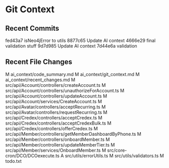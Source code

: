# Git Context
## Recent Commits
fed43a7 isNeo4jError to utils
8877c65 Update AI context
4666e29 final validation stuff
9d7d985 Update AI context
7d44e6a validation

## Recent File Changes
M	ai_context/code_summary.md
M	ai_context/git_context.md
M	ai_context/recent_changes.md
M	src/api/Account/controllers/createAccount.ts
M	src/api/Account/controllers/unauthorizeForAccount.ts
M	src/api/Account/controllers/updateAccount.ts
M	src/api/Account/services/CreateAccount.ts
M	src/api/Avatar/controllers/acceptRecurring.ts
M	src/api/Avatar/controllers/requestRecurring.ts
M	src/api/Credex/controllers/acceptCredex.ts
M	src/api/Credex/controllers/acceptCredexBulk.ts
M	src/api/Credex/controllers/offerCredex.ts
M	src/api/Member/controllers/getMemberDashboardByPhone.ts
M	src/api/Member/controllers/onboardMember.ts
M	src/api/Member/controllers/updateMemberTier.ts
M	src/api/Member/services/OnboardMember.ts
M	src/core-cron/DCO/DCOexecute.ts
A	src/utils/errorUtils.ts
M	src/utils/validators.ts
M	todo.txt
